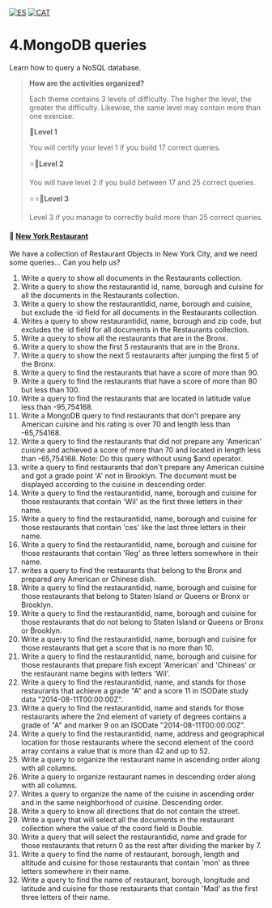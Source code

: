 [![ES](https://img.shields.io/badge/ES-red.svg?logo=googletranslate&logoColor=white)](https://github.com/ariamdev/IT-ACADEMY-SPRINT-2/blob/main/SPRINT%202/Tasca%20S2%2004%20MongoDB%20queries/README.es.md)
[![CAT](https://img.shields.io/badge/CAT-yellow.svg?logo=googletranslate&logoColor=white)](https://github.com/ariamdev/IT-ACADEMY-SPRINT-2/blob/main/SPRINT%202/Tasca%20S2%2004%20MongoDB%20queries/queries.js)

4.MongoDB queries
=

Learn how to query a NoSQL database.

>**How are the activities organized?**
>
>Each theme contains 3 levels of difficulty. The higher the level, the greater the difficulty. Likewise, the same level may contain more than one exercise.
>
>🌟**Level 1**
>
>You will certify your level 1 if you build 17 correct queries.
>
>⭐🌟**Level 2**
>
>You will have level 2 if you build between 17 and 25 correct queries.
>
>⭐⭐🌟**Level 3**
>
>Level 3 if you manage to correctly build more than 25 correct queries.

#### 📍 [New York Restaurant](https://github.com/ariamdev/IT-ACADEMY-SPRINT-2/tree/main/SPRINT%202/Tasca%20S2%2004%20MongoDB%20queries)

We have a collection of Restaurant Objects in New York City, and we need some queries... Can you help us?

1. Write a query to show all documents in the Restaurants collection.
2. Write a query to show the restaurantid id, name, borough and cuisine for all the documents in the Restaurants collection.
3. Write a query to show the restaurantidid, name, borough and cuisine, but exclude the ·id field for all documents in the Restaurants collection.
4. Writes a query to show restaurantidid, name, borough and zip code, but excludes the ·id field for all documents in the Restaurants collection.
5. Write a query to show all the restaurants that are in the Bronx.
6. Write a query to show the first 5 restaurants that are in the Bronx.
7. Write a query to show the next 5 restaurants after jumping the first 5 of the Bronx.
8. Write a query to find the restaurants that have a score of more than 90.
9. Write a query to find the restaurants that have a score of more than 80 but less than 100.
10. Write a query to find the restaurants that are located in latitude value less than -95,754168.
11. Write a MongoDB query to find restaurants that don't prepare any American cuisine and his rating is over 70 and length less than -65,754168.
12. Write a query to find the restaurants that did not prepare any 'American' cuisine and achieved a score of more than 70 and located in length less than -65,754168. Note: Do this query without using $and operator.
13. write a query to find restaurants that don't prepare any American cuisine and got a grade point 'A' not in Brooklyn. The document must be displayed according to the cuisine in descending order.
14. Write a query to find the restaurantidid, name, borough and cuisine for those restaurants that contain 'Wil' as the first three letters in their name.
15. Write a query to find the restaurantidid, name, borough and cuisine for those restaurants that contain 'ces' like the last three letters in their name.
16. Write a query to find the restaurantidid, name, borough and cuisine for those restaurants that contain 'Reg' as three letters somewhere in their name.
17. writes a query to find the restaurants that belong to the Bronx and prepared any American or Chinese dish.
18. Write a query to find the restaurantidid, name, borough and cuisine for those restaurants that belong to Staten Island or Queens or Bronx or Brooklyn.
19. Write a query to find the restaurantidid, name, borough and cuisine for those restaurants that do not belong to Staten Island or Queens or Bronx or Brooklyn.
20. Write a query to find the restaurantidid, name, borough and cuisine for those restaurants that get a score that is no more than 10.
21. Write a query to find the restaurantidid, name, borough and cuisine for those restaurants that prepare fish except 'American' and 'Chineas' or the restaurant name begins with letters 'Wil'.
22. Write a query to find the restaurantidid, name, and stands for those restaurants that achieve a grade "A" and a score 11 in ISODate study data "2014-08-11T00:00:00Z".
23. Write a query to find the restaurantidid, name and stands for those restaurants where the 2nd element of variety of degrees contains a grade of "A" and marker 9 on an ISODate "2014-08-11T00:00:00Z".
24. Write a query to find the restaurantidid, name, address and geographical location for those restaurants where the second element of the coord array contains a value that is more than 42 and up to 52.
25. Write a query to organize the restaurant name in ascending order along with all columns.
26. Write a query to organize restaurant names in descending order along with all columns.
27. Writes a query to organize the name of the cuisine in ascending order and in the same neighborhood of cuisine. Descending order.
28. Write a query to know all directions that do not contain the street.
29. Write a query that will select all the documents in the restaurant collection where the value of the coord field is Double.
30. Write a query that will select the restaurantidid, name and grade for those restaurants that return 0 as the rest after dividing the marker by 7.
31. Write a query to find the name of restaurant, borough, length and altitude and cuisine for those restaurants that contain 'mon' as three letters somewhere in their name.
32. Write a query to find the name of restaurant, borough, longitude and latitude and cuisine for those restaurants that contain 'Mad' as the first three letters of their name.
